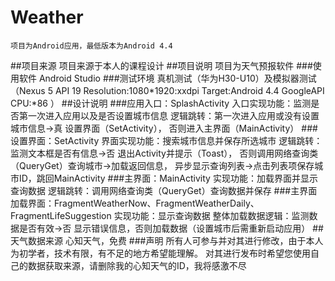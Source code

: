 # Weather
    项目为Android应用，最低版本为Android 4.4
##项目来源
    项目来源于本人的课程设计
##项目说明
    项目为天气预报软件
###使用软件
    Android Studio
###测试环境
    真机测试（华为H30-U10）及模拟器测试（Nexus 5 API 19  Resolution:1080*1920:xxdpi  Target:Android 4.4 GoogleAPI  CPU:*86 ）
##设计说明
###应用入口：SplashActivity
    入口实现功能：监测是否第一次进入应用以及是否设置城市信息
    逻辑跳转：第一次进入应用或没有设置城市信息→真 设置界面（SetActivity），
    否则进入主界面（MainActivity）
###设置界面：SetActivity
    界面实现功能：搜索城市信息并保存所选城市
    逻辑跳转：监测文本框是否有信息→否 退出Activity并提示（Toast），
    否则调用网络查询类（QueryGet）查询城市→加载返回信息，
    异步显示查询列表→点击列表项保存城市ID，跳回MainActivity
###主界面：MainActivity
    实现功能：加载界面并显示查询数据
    逻辑跳转：调用网络查询类（QueryGet）查询数据并保存
###主界面加载界面：FragmentWeatherNow、FragmentWeatherDaily、FragmentLifeSuggestion
    实现功能：显示查询数据
    整体加载数据逻辑：监测数据是否有效→否 显示错误信息，否则加载数据（设置城市后需重新启动应用）
##天气数据来源
    心知天气，免费
###声明
    所有人可参与并对其进行修改，由于本人为初学者，技术有限，有不足的地方希望能理解。
    对其进行发布时希望您使用自己的数据获取来源，请删除我的心知天气的ID，我将感激不尽
